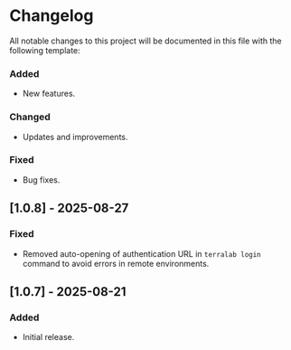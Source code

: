 # Changelog

All notable changes to this project will be documented in this file with the following template:

### Added
- New features.

### Changed
- Updates and improvements.

### Fixed
- Bug fixes.


## [1.0.8] - 2025-08-27

### Fixed
- Removed auto-opening of authentication URL in `terralab login` command to avoid errors in remote environments.

## [1.0.7] - 2025-08-21

### Added
- Initial release.
